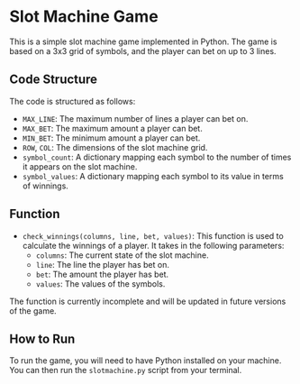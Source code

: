 # Slot Machine Game

This is a simple slot machine game implemented in Python. The game is based on a 3x3 grid of symbols, and the player can bet on up to 3 lines.

## Code Structure

The code is structured as follows:

- `MAX_LINE`: The maximum number of lines a player can bet on.
- `MAX_BET`: The maximum amount a player can bet.
- `MIN_BET`: The minimum amount a player can bet.
- `ROW`, `COL`: The dimensions of the slot machine grid.
- `symbol_count`: A dictionary mapping each symbol to the number of times it appears on the slot machine.
- `symbol_values`: A dictionary mapping each symbol to its value in terms of winnings.

## Function

- `check_winnings(columns, line, bet, values)`: This function is used to calculate the winnings of a player. It takes in the following parameters:
  - `columns`: The current state of the slot machine.
  - `line`: The line the player has bet on.
  - `bet`: The amount the player has bet.
  - `values`: The values of the symbols.

The function is currently incomplete and will be updated in future versions of the game.

## How to Run

To run the game, you will need to have Python installed on your machine. You can then run the `slotmachine.py` script from your terminal.
